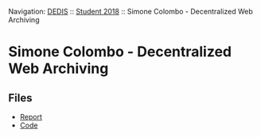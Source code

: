 Navigation: [DEDIS](https://github.com/dedis/doc) ::
[Student 2018](../README.md) ::
Simone Colombo - Decentralized Web Archiving

# Simone Colombo - Decentralized Web Archiving


## Files

- [Report](report-2018_1-simone_colombo-decanarch.pdf)
- [Code](https://github.com/dedis/student_18_decenar)
